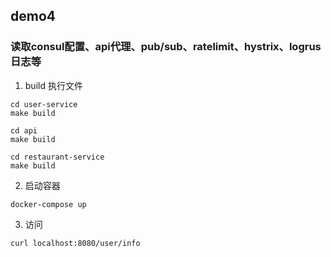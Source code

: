 ## demo4
### 读取consul配置、api代理、pub/sub、ratelimit、hystrix、logrus日志等
1. build 执行文件
```
cd user-service
make build

cd api
make build

cd restaurant-service
make build
```
2. 启动容器
```
docker-compose up
```
3. 访问
```
curl localhost:8080/user/info
```
